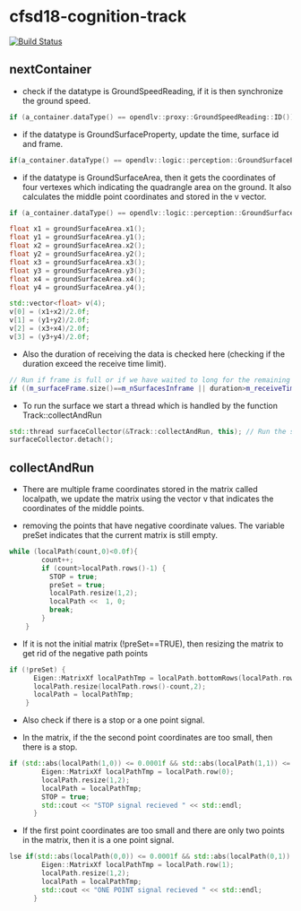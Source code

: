 # cfsd18-cognition-track
[![Build Status](https://travis-ci.org/cfsd/cfsd18-cognition-track.svg?branch=master)](https://travis-ci.org/cfsd/cfsd18-cognition-track)

## nextContainer

- check if the datatype is GroundSpeedReading, if it is then synchronize the ground speed.

```cpp
if (a_container.dataType() == opendlv::proxy::GroundSpeedReading::ID())
```

- if the datatype is GroundSurfaceProperty, update the time, surface id and frame.

```cpp
if(a_container.dataType() == opendlv::logic::perception::GroundSurfaceProperty::ID())
```

- if the datatype is GroundSurfaceArea, then it gets the coordinates of four vertexes which indicating the quadrangle area on the ground. It also calculates the middle point coordinates and stored in the v vector.

```cpp
if (a_container.dataType() == opendlv::logic::perception::GroundSurfaceArea::ID())
```

```cpp
float x1 = groundSurfaceArea.x1();
float y1 = groundSurfaceArea.y1();
float x2 = groundSurfaceArea.x2();
float y2 = groundSurfaceArea.y2();
float x3 = groundSurfaceArea.x3();
float y3 = groundSurfaceArea.y3();
float x4 = groundSurfaceArea.x4();
float y4 = groundSurfaceArea.y4();
```

```cpp
std::vector<float> v(4);
v[0] = (x1+x2)/2.0f;
v[1] = (y1+y2)/2.0f;
v[2] = (x3+x4)/2.0f;
v[3] = (y3+y4)/2.0f;
```

- Also the duration of receiving the data is checked here (checking if the duration exceed the receive time limit).

```cpp
// Run if frame is full or if we have waited to long for the remaining messages
if ((m_surfaceFrame.size()==m_nSurfacesInframe || duration>m_receiveTimeLimit))
```

- To run the surface we start a thread which is handled by the function Track::collectAndRun

```cpp
std::thread surfaceCollector(&Track::collectAndRun, this); // Run the surface in a thread
surfaceCollector.detach();
```

## collectAndRun

- There are multiple frame coordinates stored in the matrix called localpath, we update the matrix using the vector v that indicates the coordinates of the middle points.

- removing the points that have negative coordinate values. The variable preSet indicates that the current matrix is still empty.

```cpp
while (localPath(count,0)<0.0f){
        count++;
        if (count>localPath.rows()-1) {
          STOP = true;
          preSet = true;
          localPath.resize(1,2);
          localPath <<  1, 0;
          break;
        }
    }
```

- If it is not the initial matrix (!preSet==TRUE), then resizing the matrix to get rid of the negative path points

```cpp
if (!preSet) {
      Eigen::MatrixXf localPathTmp = localPath.bottomRows(localPath.rows()-count);
      localPath.resize(localPath.rows()-count,2);
      localPath = localPathTmp;
    }
```

- Also check if there is a stop or a one point signal.

- In the matrix, if the the second point coordinates are too small, then there is a stop.

```cpp
if (std::abs(localPath(1,0)) <= 0.0001f && std::abs(localPath(1,1)) <= 0.0001f) {
        Eigen::MatrixXf localPathTmp = localPath.row(0);
        localPath.resize(1,2);
        localPath = localPathTmp;
        STOP = true;
        std::cout << "STOP signal recieved " << std::endl;
      }
```

- If the first point coordinates are too small and there are only two points in the matrix, then it is a one point signal.

```cpp
lse if(std::abs(localPath(0,0)) <= 0.0001f && std::abs(localPath(0,1)) <= 0.0001f && localPath.rows()<3){
        Eigen::MatrixXf localPathTmp = localPath.row(1);
        localPath.resize(1,2);
        localPath = localPathTmp;
        std::cout << "ONE POINT signal recieved " << std::endl;
      }
```




